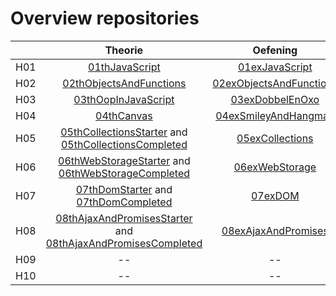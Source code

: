 # Overview repositories
|               | Theorie           | Oefening  | Oplossing|
| ------------- |:-------------:|:-----:|:-------:|
| H01 | [01thJavaScript](https://github.com/Web-II/01thVoorbeelden) | [01exJavaScript](https://github.com/Web-II/01exJavaScript) |  [01solJavaScript](https://github.com/Web-II/01solJavaScript) |
| H02 | [02thObjectsAndFunctions](https://github.com/Web-II/02thObjectsAndFunctions) | [02exObjectsAndFunctions](https://github.com/Web-II/02exObjectsAndFunctions) |  [02solObjectsAndFunctions](https://github.com/Web-II/02solObjectsAndFunctions) |
| H03 | [03thOopInJavaScript](https://github.com/Web-II/03thStarter) | [03exDobbelEnOxo](https://github.com/Web-II/03exDobbelEnOxo) | [03solDobbelEnOxo](https://github.com/Web-II/03solDobbelEnOxo) |
| H04 | [04thCanvas](https://github.com/Web-II/04thCanvas) | [04exSmileyAndHangman](https://github.com/Web-II/04exSmileyAndHangman) |  [04solSmileyAndHangman](https://github.com/Web-II/04solSmileyAndHangman) |
| H05 | [05thCollectionsStarter](https://github.com/Web-II/05thCollectionsStarter) and [05thCollectionsCompleted](https://github.com/Web-II/05thCollectionsCompleted) | [05exCollections](https://github.com/Web-II/05exCollections) |  [05solCollections](https://github.com/Web-II/05solCollections) |
| H06 | [06thWebStorageStarter](https://github.com/Web-II/06thWebStorageStarter.git) and [06thWebStorageCompleted](https://github.com/Web-II/06thWebStorageCompleted.git) | [06exWebStorage](https://github.com/Web-II/06exWebStorage.git) | [06solWebStorage](https://github.com/Web-II/06solWebStorage.git) |
| H07 | [07thDomStarter](https://github.com/Web-II/07thDomStarter) and [07thDomCompleted](https://github.com/Web-II/07thDomCompleted) | [07exDOM](https://github.com/Web-II/07exDOM) | [07solDOM](https://github.com/Web-II/07solDOM) |
| H08 | [08thAjaxAndPromisesStarter](https://github.com/Web-II/08thAjaxAndPromisesStarter) and [08thAjaxAndPromisesCompleted]((https://github.com/Web-II/08thAjaxAndPromisesStarter)) | [08exAjaxAndPromises](https://github.com/Web-II/08exAjaxAndPromises) | -- |
| H09 | -- | -- | -- |
| H10 | -- | -- | -- |
